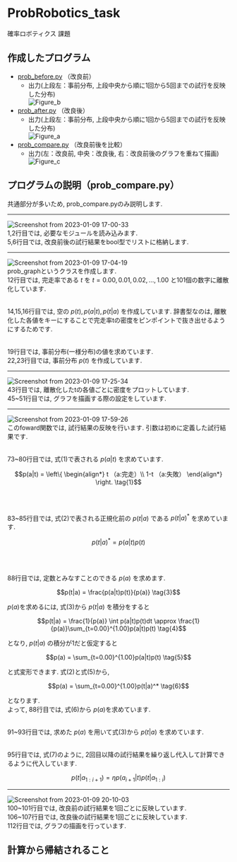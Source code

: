 # ProbRobotics_task
確率ロボティクス 課題

## 作成したプログラム
- [prob_before.py](https://github.com/masakifujiwara1/ProbRobotics_task/blob/dev/scripts/prob_before.py)
 （改良前）
  - 出力(上段左：事前分布, 上段中央から順に1回から5回までの試行を反映した分布) <br>
![Figure_b](https://user-images.githubusercontent.com/72371743/211248125-49ccd2f6-42f7-4676-8ffb-805b6f5abcf1.png)
- [prob_after.py](https://github.com/masakifujiwara1/ProbRobotics_task/blob/dev/scripts/prob_after.py)
 （改良後）
   - 出力(上段左：事前分布, 上段中央から順に1回から5回までの試行を反映した分布) <br>
 ![Figure_a](https://user-images.githubusercontent.com/72371743/211248381-a829ec29-b64a-4870-b4bb-1cf4b8ebc293.png)
- [prob_compare.py](https://github.com/masakifujiwara1/ProbRobotics_task/blob/dev/scripts/prob_compare.py)
 （改良前後を比較）
  - 出力(左：改良前, 中央：改良後, 右：改良前後のグラフを重ねて描画) <br>
![Figure_c](https://user-images.githubusercontent.com/72371743/211248828-24b998b2-869e-452b-ab6e-b1b8cab4a225.png)

## プログラムの説明（prob_compare.py）
共通部分が多いため, prob_compare.pyのみ説明します.
***
![Screenshot from 2023-01-09 17-00-33](https://user-images.githubusercontent.com/72371743/211262858-7e3e0bd6-0854-44e0-8bbb-a9d180c0b5bf.png)
<br>1,2行目では, 必要なモジュールを読み込みます. 
<br>5,6行目では, 改良前後の試行結果をbool型でリストに格納します.
***
![Screenshot from 2023-01-09 17-04-19](https://user-images.githubusercontent.com/72371743/211263386-74793f94-50a5-46e6-81c5-ceebdc25f1f1.png)
<br>prob_graphというクラスを作成します. 
<br> 12行目では, 完走率である $t$ を $t = 0.00,0.01,0.02,...,1.00$ と101個の数字に離散化しています. 

<br> 14,15,16行目では, 空の $p(t), p(a|t), p(t|a)$ を作成しています. 辞書型なのは, 離散化した各値をキーにすることで完走率tの密度をピンポイントで抜き出せるようにするためです.

<br> 19行目では, 事前分布(一様分布)の値を求めています.
<br> 22,23行目では, 事前分布 $p(t)$ を作成しています.
***
![Screenshot from 2023-01-09 17-25-34](https://user-images.githubusercontent.com/72371743/211266250-bb7aae12-1613-4116-b4c0-675dfb9bc88c.png)
<br>43行目では, 離散化したtの各値ごとに密度をプロットしています.
<br> 45~51行目では, グラフを描画する際の設定をしています.
***
![Screenshot from 2023-01-09 17-59-26](https://user-images.githubusercontent.com/72371743/211271733-2fc8a95f-a0ed-415f-82c8-c323707f11a5.png)
<br>このfoward関数では, 試行結果の反映を行います. 引数は初めに定義した試行結果です.
<br><br>

73~80行目では, 式(1)で表される $p(a|t)$ を求めています. 
```math
p(a|t) = 
\left\{
 \begin{align*}
 t  （a:完走）\\
 1-t  （a:失敗）
 \end{align*}
\right.
\tag{1}
```
<br><br>

83~85行目では, 式(2)で表される正規化前の $p(t|a)$ である $p(t|a)^*$ を求めています.
```math
p(t|a)^* = p(a|t)p(t)
\tag{2}
```
<br><br>

88行目では, 定数とみなすことのできる $p(a)$ を求めます.
```math
p(t|a) = \frac{p(a|t)p(t)}{p(a)}
\tag{3}
```
$p(a)$を求めるには, 式(3)から $p(t|a)$ を積分をすると
```math
p(t|a) = \frac{1}{p(a)} \int p(a|t)p(t)dt \approx \frac{1}{p(a)}\sum_{t=0.00}^{1.00}p(a|t)p(t)
\tag{4}
```
となり, $p(t|a)$ の積分が1だと仮定すると
```math
p(a) = \sum_{t=0.00}^{1.00}p(a|t)p(t)
\tag{5}
```
と式変形できます. 式(2)と式(5)から, 
```math
p(a) = \sum_{t=0.00}^{1.00}p(t|a)^*
\tag{6}
```
となります. 
<br> よって, 88行目では, 式(6)から $p(a)$を求めています.
<br><br>

91~93行目では, 求めた $p(a)$ を用いて式(3)から $p(t|a)$ を求めています.
<br><br>

95行目では, 式(7)のように, 2回目以降の試行結果を繰り返し代入して計算できるように代入しています.
```math
p(t|a_{1:i+1}) = \eta p(a_{i+1}|t)p(t|a_{1:i})
\tag{7}
```
***
![Screenshot from 2023-01-09 20-10-03](https://user-images.githubusercontent.com/72371743/211297024-24a0fb88-0e25-487d-8fb3-560e30e939f0.png)
<br>100~101行目では, 改良前の試行結果を1回ごとに反映しています.
<br>106\~107行目では, 改良後の試行結果を1回ごとに反映しています.
<br>112行目では, グラフの描画を行っています.

## 計算から帰結されること
